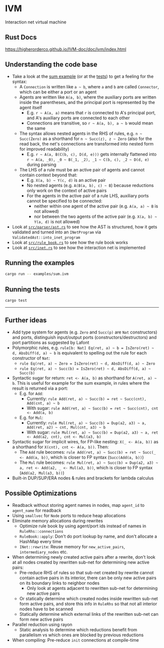 # IVM

Interaction net virtual machine

## Rust Docs
https://higherorderco.github.io/IVM-doc/doc/ivm/index.html

## Understanding the code base
- Take a look at the [sum example](examples/sum.ivm) (or at the [tests](src/tests.rs)) to get a feeling for the syntax:
    - A `Connection` is written like `a ~ b`, where `a` and `b` are called `Connector`, which can be either a port or an agent
    - Agents are written like `A(a, b)`, where the auxiliary ports are written inside the parentheses, and the principal port is represented by the agent itself
        - E.g. `r ~ A(a, a)` means that `r` is connected to A's principal port, and A's auxiliary ports are connected to each other
        - Connections are transitive, so `r ~ A(a, b), a ~ b` would mean the same
    - The syntax allows nested agents in the RHS of rules, e.g. `n ~ Succ(Zero)` as a shorthand for `n ~ Succ(z), z ~ Zero` (also for the read back, the net's connections are transformed into nested form for improved readability)
        - E.g. `r ~ A(a, B(C(b, c), D(d, e)))` gets internally flattened into `r ~ A(a, _0), _0 ~ B(_1, _2), _1 ~ C(b, c), _2 ~ D(d, e)` during parsing
    - The LHS of a rule must be an active pair of agents and cannot contain context beyond that:
        - E.g. `X(a, b) ~ Y(c, d)` is an active pair
        - No nested agents (e.g. `A(B(a, b), c) ~ B`) because reductions only work on the context of active pairs
        - For the agents in the active pair of a rule LHS, auxiliary ports cannot be specified to be connected:
            - neither within one agent of the active pair (e.g. `A(a, a) ~ B` is not allowed)
            - nor between the two agents of the active pair (e.g. `X(a, b) ~ Y(a, d)` is not allowed)
- Look at [`src/parser/ast.rs`](src/parser/ast.rs) to see how the AST is structured, how it gets validated and turned into an `INetProgram` via `ValidatedAst::into_inet_program`
- Look at [`src/rule_book.rs`](src/rule_book.rs) to see how the rule book works
- Look at [`src/inet.rs`](src/inet.rs) to see how the interaction net is implemented

## Running the examples
```sh
cargo run -- examples/sum.ivm
```

## Running the tests
```sh
cargo test
```

---

## Further ideas
- Add type system for agents (e.g. `Zero` and `Succ(p)` are `Nat` constructors) and ports, distinguish input/output ports (constructors/destructors) and port partitions as suggested by Lafont
- Polymorphic rules, e.g. `rule[b: Nat] Eq(ret, a) ~ b = IsZero(ret) ~ d, AbsDiff(d, a) ~ b` is equivalent to spelling out the rule for each constructor of `Nat`:
    - `rule Eq(ret, a) ~ Zero = IsZero(ret) ~ d, AbsDiff(d, a) ~ Zero`
    - `rule Eq(ret, a) ~ Succ(b) = IsZero(ret) ~ d, AbsDiff(d, a) ~ Succ(b)`
- Syntactic sugar for return: `ret <- A(a, b)` as shorthand for `A(ret, a) ~ b`. This is useful for example for the sum example, in rules where the result is returned via a port:
    - E.g. for `Add`:
        - Currently: `rule Add(ret, a) ~ Succ(b) = ret ~ Succ(cnt), Add(cnt, a) ~ b`
        - With sugar: `rule Add(ret, a) ~ Succ(b) = ret ~ Succ(cnt), cnt <- Add(a, b)`
    - E.g. for `Mul`:
        - Currently: `rule Mul(ret, a) ~ Succ(b) = Dup(a2, a3) ~ a, Add(ret, a2) ~ cnt, Mul(cnt, a3) ~ b`
        - With sugar: `rule Mul(ret, a) ~ Succ(b) = Dup(a2, a3) ~ a, ret <- Add(a2, cnt), cnt <- Mul(a3, b)`
- Syntactic sugar for implicit wires, for FP-like nesting: `X(_ <- A(a, b))` as a shorthand for `X(cnt), cnt <- A(a, b))`. Then:
    - The `Add` rule becomes: `rule Add(ret, a) ~ Succ(b) = ret ~ Succ(_ <- Add(a, b))`, which is closer to FP syntax (`Succ(Add(a, b))`)
    - The `Mul` rule becomes: `rule Mul(ret, a) ~ Succ(b) = Dup(a2, a3) ~ a, ret <- Add(a2, _ <- Mul(a3, b))`, which is closer to FP syntax (`Add(a2, Mul(a3, b))`)
- Built-in DUP/SUP/ERA nodes & rules and brackets for lambda calculus

## Possible Optimizations
- Readback without storing agent names in nodes, map `agent_id` to `agent_name` for readback
- Using `smallvec` for `Node` ports to reduce heap allocations
- Eliminate memory allocations during rewrites
    - Optimize rule book by using agent/port ids instead of names in `RuleRhs::connections`
    - `RuleBook::apply`: Don't do port lookup by name, and don't allocate a HashMap every time
    - `INet::rewrite`: Reuse memory for `new_active_pairs`, `intermediary_nodes` etc.
- When determining newly created active pairs after a rewrite, don't look at all nodes created by rewritten sub-net for determining new active pairs:
    - Pre-reduce RHS of rules so that sub-net created by rewrite cannot contain active pairs in its interior, there can be only new active pairs on its boundary links to neighbor nodes
        - Only look at agents adjacent to rewritten sub-net for determining new active pairs
    - Or statically determine which created nodes inside rewritten sub-net form active pairs, and store this info in `RuleRhs` so that not all interior nodes have to be scanned
    - Statically determine which external links of the rewritten sub-net can form new active pairs
- Parallel reduction using rayon
    - Static analysis to determine which reductions benefit from parallelism vs which ones are blocked by previous reductions
- When compiling: Pre-reduce `init` connections at compile-time
